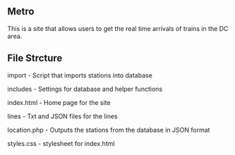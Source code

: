 Metro 
-----

This is a site that allows users to get the real time arrivals of trains in the DC area. 

File Strcture 
------------
import - Script that imports stations into database

includes - Settings for database and helper functions

index.html - Home page for the site

lines - Txt and JSON files for the lines
 
location.php - Outputs the stations from the database in JSON format

styles.css - stylesheet for index.html

